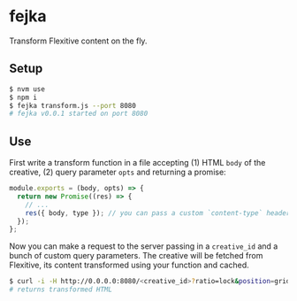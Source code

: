 # fejka

Transform Flexitive content on the fly.

## Setup

```bash
$ nvm use
$ npm i
$ fejka transform.js --port 8080
# fejka v0.0.1 started on port 8080
```

## Use

First write a transform function in a file accepting (1) HTML `body` of the creative, (2) query parameter `opts` and returning a promise:

```js
module.exports = (body, opts) => {
  return new Promise((res) => {
    // ...
    res({ body, type }); // you can pass a custom `content-type` header here
  });
};
```

Now you can make a request to the server passing in a `creative_id` and a bunch of custom query parameters. The creative will be fetched from Flexitive, its content transformed using your function and cached.

```bash
$ curl -i -H http://0.0.0.0:8080/<creative_id>?ratio=lock&position=grid
# returns transformed HTML
```
